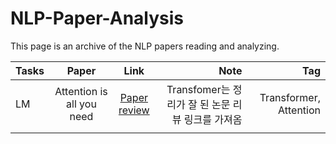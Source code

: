 # NLP-Paper-Analysis
This page is an archive of the NLP papers reading and analyzing.

  | Tasks | Paper | Link| Note| Tag|
  |:---------------|:-------------:|:-------------:|-------------:|-------------:|
  | LM | Attention is all you need |[Paper](https://arxiv.org/pdf/1706.03762.pdf)<br>[review](https://paul-hyun.github.io/transformer-01/)| Transfomer는 정리가 잘 된 논문 리뷰 링크를 가져옴|Transformer, Attention|
  | | | | | |
